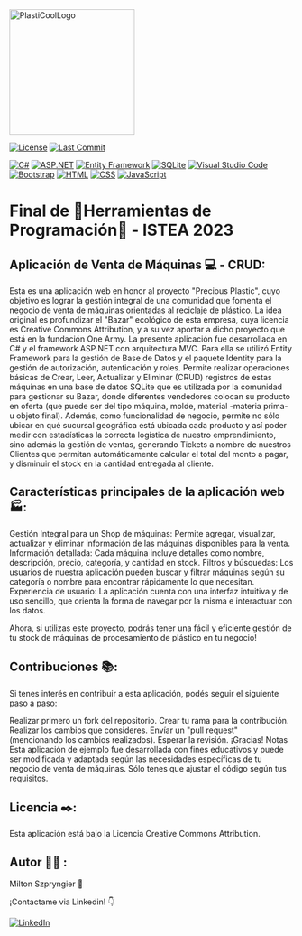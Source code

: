 <img width="222" alt="PlastiCoolLogo" src="https://github.com/miltonszistea/FinalHPMS/assets/132294732/6392ce7a-b9f3-4649-8aca-c29ac79dff1b">

[![License](https://badgen.net/badge/license/CreativeCommons/blue)](https://badgen.net)
[![Last Commit](https://img.shields.io/github/last-commit/miltonszistea/FinalHP?label=Last%20Commit&style=flat-square)](https://github.com/miltonszistea/FinalHP/commits)

[![C#](https://img.shields.io/badge/-C%23-239120?logo=c-sharp&style=flat-square)](https://devicon.dev/)
[![ASP.NET](https://img.shields.io/badge/-ASP.NET-512BD4?logo=aspdotnet&style=flat-square)](https://devicon.dev/)
[![Entity Framework](https://img.shields.io/badge/-Entity%20Framework-FF9F00?logo=.net&style=flat-square)](https://devicon.dev/)
[![SQLite](https://img.shields.io/badge/-SQLite-003B57?logo=sqlite&style=flat-square)](https://devicon.dev/)
[![Visual Studio Code](https://img.shields.io/badge/-Visual%20Studio%20Code-007ACC?logo=visual-studio-code&style=flat-square)](https://devicon.dev/)
[![Bootstrap](https://img.shields.io/badge/-Bootstrap-7952B3?logo=bootstrap&style=flat-square)](https://devicon.dev/)
[![HTML](https://img.shields.io/badge/-HTML-E34F26?logo=html5&style=flat-square)](https://devicon.dev/)
[![CSS](https://img.shields.io/badge/-CSS-1572B6?logo=css3&style=flat-square)](https://devicon.dev/)
[![JavaScript](https://img.shields.io/badge/-JavaScript-F7DF1E?logo=javascript&style=flat-square)](https://devicon.dev/)



# Final de :wrench:Herramientas de Programación:wrench: - ISTEA 2023

## Aplicación de Venta de Máquinas :computer: - CRUD:

Esta es una aplicación web en honor al proyecto "Precious Plastic", cuyo objetivo es lograr la gestión integral de una comunidad que fomenta el negocio de venta de máquinas orientadas al reciclaje de plástico. La idea original es profundizar el "Bazar" ecológico de esta empresa, cuya licencia es Creative Commons Attribution, y a su vez aportar a dicho proyecto que está en la fundación One Army.
La presente aplicación fue desarrollada en C# y el framework ASP.NET con arquitectura MVC. Para ella se utilizó Entity Framework para la gestión de Base de Datos y el paquete Identity para la gestión de autorización, autenticación y roles.
Permite realizar operaciones básicas de Crear, Leer, Actualizar y Eliminar (CRUD) registros de estas máquinas en una base de datos SQLite que es utilizada por la comunidad para gestionar su Bazar, donde diferentes vendedores colocan su producto en oferta (que puede ser del tipo máquina, molde, material -materia prima- u objeto final). Además, como funcionalidad de negocio, permite no sólo ubicar en qué sucursal geográfica está ubicada cada producto y así poder medir con estadísticas la correcta logística de nuestro emprendimiento, sino además la gestión de ventas, generando Tickets a nombre de nuestros Clientes que permitan automáticamente calcular el total del monto a pagar, y disminuir el stock en la cantidad entregada al cliente.

## Características principales de la aplicación web :factory::

Gestión Integral para un Shop de máquinas: Permite agregar, visualizar, actualizar y eliminar información de las máquinas disponibles para la venta.
Información detallada: Cada máquina incluye detalles como nombre, descripción, precio, categoría, y cantidad en stock.
Filtros y búsquedas: Los usuarios de nuestra aplicación pueden buscar y filtrar máquinas según su categoría o nombre para encontrar rápidamente lo que necesitan.
Experiencia de usuario: La aplicación cuenta con una interfaz intuitiva y de uso sencillo, que orienta la forma de navegar por la misma e interactuar con los datos.


Ahora, si utilizas este proyecto, podrás tener una fácil y eficiente gestión de tu stock de máquinas de procesamiento de plástico en tu negocio!

## Contribuciones :books::

Si tenes interés en contribuir a esta aplicación, podés seguir el siguiente paso a paso:

Realizar primero un fork del repositorio.
Crear tu rama para la contribución.
Realizar los cambios que consideres.
Envíar un "pull request" (mencionando los cambios realizados).
Esperar la revisión.
¡Gracias!
Notas
Esta aplicación de ejemplo fue desarrollada con fines educativos y puede ser modificada y adaptada según las necesidades específicas de tu negocio de venta de máquinas. Sólo tenes que ajustar el código según tus requisitos.


## Licencia :black_nib::
Esta aplicación está bajo la Licencia Creative Commons Attribution. 

## Autor &#x1F64B;&#x200D;&#x2642;&#xFE0F; :
Milton Szpryngier :wave:

¡Contactame via Linkedin! :point_down:

[![LinkedIn](https://img.shields.io/badge/-LinkedIn-blue?logo=linkedin&style=flat-square)](https://www.linkedin.com/in/miltonszpryngier/)

